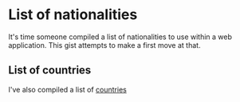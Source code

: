 # List of nationalities

It's time someone compiled a list of nationalities to use within a web application. This gist attempts to make a first move at that.

## List of countries

I've also compiled a list of [countries](http://gist.github.com/396531 "List of countries")
